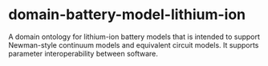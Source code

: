 # domain-battery-model-lithium-ion
A domain ontology for lithium-ion battery models that is intended to support Newman-style continuum models and equivalent circuit models. It supports parameter interoperability between software. 
